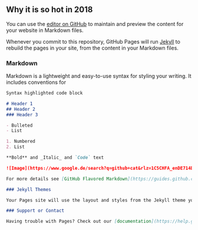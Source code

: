 ## Why it is so hot in 2018

You can use the [editor on GitHub](https://github.com/zephyrS9/faner/edit/master/README.md) to maintain and preview the content for your website in Markdown files.

Whenever you commit to this repository, GitHub Pages will run [Jekyll](https://jekyllrb.com/) to rebuild the pages in your site, from the content in your Markdown files.

### Markdown

Markdown is a lightweight and easy-to-use syntax for styling your writing. It includes conventions for

```markdown
Syntax highlighted code block

# Header 1
## Header 2
### Header 3

- Bulleted
- List

1. Numbered
2. List

**Bold** and _Italic_ and `Code` text

![Image](https://www.google.de/search?q=github+cat&rlz=1C5CHFA_enDE714DE714&tbm=isch&source=iu&ictx=1&fir=ebMteblF01s_1M%253A%252CH8p6HHzcTglWAM%252C_&usg=AFrqEzc5c92CUVrubsCwXB2uJSHHmBmE_A&sa=X&ved=2ahUKEwjmn4GR_N_cAhXFmLQKHRw2AgsQ9QEwAXoECAQQBA#imgrc=ebMteblF01s_1M:)

For more details see [GitHub Flavored Markdown](https://guides.github.com/features/mastering-markdown/).

### Jekyll Themes

Your Pages site will use the layout and styles from the Jekyll theme you have selected in your [repository settings](https://github.com/zephyrS9/faner/settings). The name of this theme is saved in the Jekyll `_config.yml` configuration file.

### Support or Contact

Having trouble with Pages? Check out our [documentation](https://help.github.com/categories/github-pages-basics/) or [contact support](https://github.com/contact) and we’ll help you sort it out.
